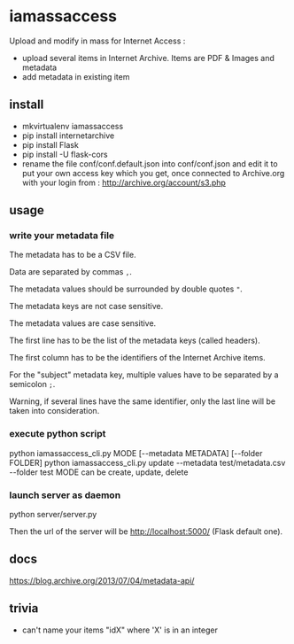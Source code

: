 # iamassaccess
Upload and modify in mass for Internet Access : 
- upload several items in Internet Archive. Items are PDF & Images and metadata
- add metadata in existing item

## install
- mkvirtualenv iamassaccess
- pip install internetarchive
- pip install Flask
- pip install -U flask-cors
- rename the file conf/conf.default.json into conf/conf.json and edit it to put your own access key which you get, once connected to Archive.org with your login from : 
http://archive.org/account/s3.php


## usage

### write your metadata file
The metadata has to be a CSV file.

Data are separated by commas `,`.

The metadata values should be surrounded by double quotes `"`.

The metadata keys are not case sensitive.

The metadata values are case sensitive.

The first line has to be the list of the metadata keys (called headers).

The first column has to be the identifiers of the Internet Archive items.

For the "subject" metadata key, multiple values have to be separated by a semicolon `;`.

Warning, if several lines have the same identifier, only the last line will be taken into consideration.


### execute python script
python iamassaccess_cli.py MODE [--metadata METADATA] [--folder FOLDER]
python iamassaccess_cli.py update --metadata test/metadata.csv --folder test
MODE can be create, update, delete

### launch server as daemon
python server/server.py

Then the url of the server will be <http://localhost:5000/> (Flask default one).

## docs
https://blog.archive.org/2013/07/04/metadata-api/

## trivia
- can't name your items "idX" where 'X' is in an integer